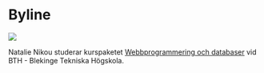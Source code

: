 <div class="byline-text">
<h1>Byline</h1>
</div>

<div class="byline">
<img src="image/byline.jpg?w=70" class="left">

<p>Natalie Nikou studerar kurspaketet <a href="https://dbwebb.se/utbildning/webbprogrammering-och-databaser-30hp/2018">Webbprogrammering och databaser</a> vid BTH - Blekinge Tekniska Högskola.</p>
</div>
